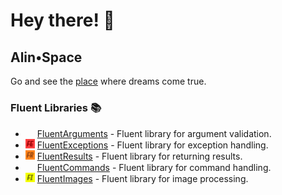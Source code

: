 # Hey there! 👋

## Alin•Space
  
Go and see the [place](https://alin.space) where dreams come true.
  
### Fluent Libraries 📚
- <img src="https://github.com/onixion/FluentArguments/blob/main/Assets/Icon.jpg" width="15" height="15"> [FluentArguments](https://github.com/onixion/FluentArguments) - Fluent library for argument validation.
- <img src="https://github.com/onixion/FluentExceptions/blob/main/Assets/Icon.jpg" width="15" height="15"> [FluentExceptions](https://github.com/onixion/FluentExceptions) - Fluent library for exception handling.
- <img src="https://github.com/onixion/FluentResults/blob/main/Assets/Icon.jpg" width="15" height="15"> [FluentResults](https://github.com/onixion/FluentResults) - Fluent library for returning results.
- <img src="https://github.com/onixion/FluentCommands/blob/main/Assets/Icon.jpg" width="15" height="15"> [FluentCommands](https://github.com/onixion/FluentCommands) - Fluent library for command handling.
- <img src="https://github.com/onixion/FluentImages/blob/main/Assets/Icon.jpg" width="15" height="15"> [FluentImages](https://github.com/onixion/FluentImages) - Fluent library for image processing.


